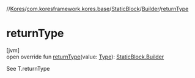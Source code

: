 //[Kores](../../../../index.md)/[com.koresframework.kores.base](../../index.md)/[StaticBlock](../index.md)/[Builder](index.md)/[returnType](return-type.md)

# returnType

[jvm]\
open override fun [returnType](return-type.md)(value: [Type](https://docs.oracle.com/javase/8/docs/api/java/lang/reflect/Type.html)): [StaticBlock.Builder](index.md)

See T.returnType
